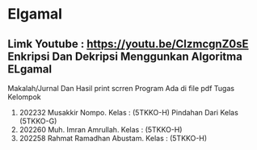 # Elgamal

Limk Youtube : https://youtu.be/CIzmcgnZ0sE
Enkripsi Dan Dekripsi Menggunkan Algoritma ELgamal
-------------------------
Makalah/Jurnal Dan Hasil print scrren Program Ada di file pdf
Tugas Kelompok 
1. 202232 Musakkir Nompo. Kelas : (5TKKO-H) Pindahan Dari Kelas (5TKKO-G) 
2. 202260 Muh. Imran Amrullah. Kelas : (5TKKO-H) 
3. 202258 Rahmat Ramadhan Abustam. Kelas : (5TKKO-H) 
